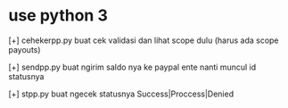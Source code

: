 # use python 3
[+] cehekerpp.py buat cek validasi dan lihat scope dulu (harus ada scope payouts)

[+] sendpp.py buat ngirim saldo nya ke paypal ente nanti muncul id statusnya

[+] stpp.py buat ngecek statusnya Success|Proccess|Denied

